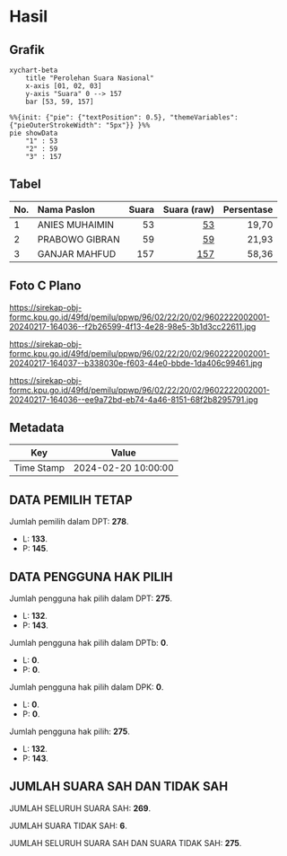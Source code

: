# Hasil

## Grafik

```mermaid
xychart-beta
    title "Perolehan Suara Nasional"
    x-axis [01, 02, 03]
    y-axis "Suara" 0 --> 157
    bar [53, 59, 157]
```

```mermaid
%%{init: {"pie": {"textPosition": 0.5}, "themeVariables": {"pieOuterStrokeWidth": "5px"}} }%%
pie showData
    "1" : 53
    "2" : 59
    "3" : 157
```

## Tabel

| No. | Nama Paslon    | Suara | Suara (raw) | Persentase |
|:--- |:-------------- | -----:| -----------:| ----------:|
| 1   | ANIES MUHAIMIN | 53    | [53][p-1]   | 19,70      |
| 2   | PRABOWO GIBRAN | 59    | [59][p-2]   | 21,93      |
| 3   | GANJAR MAHFUD  | 157   | [157][p-3]  | 58,36      |


[p-1]: https://github.com/gigit-pemilu/pemilu-2024/blob/main/pilpres/hitung-suara/sub/96-papua-barat-daya/sub/02-sorong-selatan/sub/22-saifi/sub/2002-komanggaret/sub/001-tps/sub/paslon-1.txt
[p-2]: https://github.com/gigit-pemilu/pemilu-2024/blob/main/pilpres/hitung-suara/sub/96-papua-barat-daya/sub/02-sorong-selatan/sub/22-saifi/sub/2002-komanggaret/sub/001-tps/sub/paslon-2.txt
[p-3]: https://github.com/gigit-pemilu/pemilu-2024/blob/main/pilpres/hitung-suara/sub/96-papua-barat-daya/sub/02-sorong-selatan/sub/22-saifi/sub/2002-komanggaret/sub/001-tps/sub/paslon-3.txt

## Foto C Plano

https://sirekap-obj-formc.kpu.go.id/49fd/pemilu/ppwp/96/02/22/20/02/9602222002001-20240217-164036--f2b26599-4f13-4e28-98e5-3b1d3cc22611.jpg

https://sirekap-obj-formc.kpu.go.id/49fd/pemilu/ppwp/96/02/22/20/02/9602222002001-20240217-164037--b338030e-f603-44e0-bbde-1da406c99461.jpg

https://sirekap-obj-formc.kpu.go.id/49fd/pemilu/ppwp/96/02/22/20/02/9602222002001-20240217-164036--ee9a72bd-eb74-4a46-8151-68f2b8295791.jpg


## Metadata

| Key        | Value               |
| ---------- | ------------------- |
| Time Stamp | 2024-02-20 10:00:00 |


## DATA PEMILIH TETAP

Jumlah pemilih dalam DPT: **278**.
 * L: **133**.
 * P: **145**.

## DATA PENGGUNA HAK PILIH

Jumlah pengguna hak pilih dalam DPT: **275**.
 * L: **132**.
 * P: **143**.

Jumlah pengguna hak pilih dalam DPTb: **0**.
 * L: **0**.
 * P: **0**.

Jumlah pengguna hak pilih dalam DPK: **0**.
 * L: **0**.
 * P: **0**.

Jumlah pengguna hak pilih: **275**.
 * L: **132**.
 * P: **143**.

## JUMLAH SUARA SAH DAN TIDAK SAH

JUMLAH SELURUH SUARA SAH: **269**.

JUMLAH SUARA TIDAK SAH: **6**.

JUMLAH SELURUH SUARA SAH DAN SUARA TIDAK SAH: **275**.


